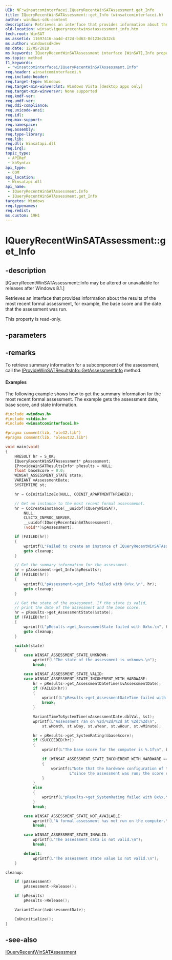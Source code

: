 ```yaml
---
UID: NF:winsatcominterfacei.IQueryRecentWinSATAssessment.get_Info
title: IQueryRecentWinSATAssessment::get_Info (winsatcominterfacei.h)
author: windows-sdk-content
description: Retrieves an interface that provides information about the results of the most recent formal assessment, for example, the base score and the date that the assessment was run.
old-location: winsat\iqueryrecentwinsatassessment_info.htm
tech.root: WinSAT
ms.assetid: 11697416-aa4d-4724-bd63-8d123e2b32cb
ms.author: windowssdkdev
ms.date: 12/05/2018
ms.keywords: IQueryRecentWinSATAssessment interface [WinSAT],Info property, IQueryRecentWinSATAssessment.Info, IQueryRecentWinSATAssessment.get_Info, IQueryRecentWinSATAssessment::Info, IQueryRecentWinSATAssessment::get_Info, Info property [WinSAT], Info property [WinSAT],IQueryRecentWinSATAssessment interface, get_Info, winsat.iqueryrecentwinsatassessment_info, winsatcominterfacei/IQueryRecentWinSATAssessment::Info, winsatcominterfacei/IQueryRecentWinSATAssessment::get_Info
ms.topic: method
f1_keywords: 
 - "winsatcominterfacei/IQueryRecentWinSATAssessment.Info"
req.header: winsatcominterfacei.h
req.include-header: 
req.target-type: Windows
req.target-min-winverclnt: Windows Vista [desktop apps only]
req.target-min-winversvr: None supported
req.kmdf-ver: 
req.umdf-ver: 
req.ddi-compliance: 
req.unicode-ansi: 
req.idl: 
req.max-support: 
req.namespace: 
req.assembly: 
req.type-library: 
req.lib: 
req.dll: Winsatapi.dll
req.irql: 
topic_type:
 - APIRef
 - kbSyntax
api_type:
 - COM
api_location:
 - Winsatapi.dll
api_name:
 - IQueryRecentWinSATAssessment.Info
 - IQueryRecentWinSATAssessment.get_Info
targetos: Windows
req.typenames: 
req.redist: 
ms.custom: 19H1
---
```


# IQueryRecentWinSATAssessment::get_Info


## -description


<p class="CCE_Message">[IQueryRecentWinSATAssessment::Info may be altered or unavailable for releases after Windows 8.1.]

Retrieves an interface that provides information about the results of the most recent formal assessment, for example, the base score and the date that the assessment was run.

This property is read-only.


## -parameters


## -remarks



To retrieve summary information for a subcomponent of the assessment, call the <a href="https://docs.microsoft.com/windows/desktop/api/winsatcominterfacei/nf-winsatcominterfacei-iprovidewinsatresultsinfo-getassessmentinfo">IProvideWinSATResultsInfo::GetAssessmentInfo</a> method.


#### Examples

The following example shows how to get the summary information for the most recent formal assessment.  The example gets the assessment date, base score, and state information.


```cpp
#include <windows.h>
#include <stdio.h>
#include <winsatcominterfacei.h>

#pragma comment(lib, "ole32.lib")
#pragma comment(lib, "oleaut32.lib")

void main(void)
{
    HRESULT hr = S_OK;
    IQueryRecentWinSATAssessment* pAssessment;
    IProvideWinSATResultsInfo* pResults = NULL;
    float baseScore = 0.0;
    WINSAT_ASSESSMENT_STATE state;
    VARIANT vAssessmentDate;
    SYSTEMTIME st;

    hr = CoInitializeEx(NULL, COINIT_APARTMENTTHREADED);

    // Get an instance to the most recent formal assessmenet.
    hr = CoCreateInstance(__uuidof(CQueryWinSAT),
        NULL,
        CLSCTX_INPROC_SERVER,
        __uuidof(IQueryRecentWinSATAssessment),
        (void**)&pAssessment);

    if (FAILED(hr))
    {
        wprintf(L"Failed to create an instance of IQueryRecentWinSATAssessment. Failed with 0x%x.\n", hr);
        goto cleanup;
    }

    // Get the summary information for the assessment.
    hr = pAssessment->get_Info(&pResults);
    if (FAILED(hr))
    {
        wprintf(L"pAssessment->get_Info failed with 0x%x.\n", hr);
        goto cleanup;
    }

    // Get the state of the assessment. If the state is valid,
    // print the date of the assessment and the base score.
    hr = pResults->get_AssessmentState(&state);
    if (FAILED(hr))
    {
        wprintf(L"pResults->get_AssessmentState failed with 0x%x.\n", hr);
        goto cleanup;
    }

    switch(state)
    {
        case WINSAT_ASSESSMENT_STATE_UNKNOWN:
            wprintf(L"The state of the assessment is unknown.\n");
            break;

        case WINSAT_ASSESSMENT_STATE_VALID:
        case WINSAT_ASSESSMENT_STATE_INCOHERENT_WITH_HARDWARE:
            hr = pResults->get_AssessmentDateTime(&vAssessmentDate);
            if (FAILED(hr))
            {
                wprintf(L"pResults->get_AssessmentDateTime failed with 0x%x.\n", hr);
                break;
            }

            VariantTimeToSystemTime(vAssessmentDate.dblVal, &st);
            wprintf(L"Assessment ran on %2d/%2d/%2d at %2d:%2d\n", 
                st.wMonth, st.wDay, st.wYear, st.wHour, st.wMinute);

            hr = pResults->get_SystemRating(&baseScore);
            if (SUCCEEDED(hr))
            {
                wprintf(L"The base score for the computer is %.1f\n", baseScore);

                if (WINSAT_ASSESSMENT_STATE_INCOHERENT_WITH_HARDWARE == state)
                {
                    wprintf(L"Note that the hardware configuration of the computer has changed\n"
                            L"since the assessment was run; the score reflects the prior configuration.");
                }
            }
            else
            {
                wprintf(L"pResults->get_SystemRating failed with 0x%x.\n", hr);
            }
            break;

        case WINSAT_ASSESSMENT_STATE_NOT_AVAILABLE:
            wprintf(L"A formal assessment has not run on the computer.\n");
            break;

        case WINSAT_ASSESSMENT_STATE_INVALID:
            wprintf(L"The assessment data is not valid.\n");
            break;

        default:
            wprintf(L"The assessment state value is not valid.\n");
    }

cleanup:

    if (pAssessment)
        pAssessment->Release();

    if (pResults)
        pResults->Release();

    VariantClear(&vAssessmentDate);

    CoUninitialize();
}

```





## -see-also




<a href="https://docs.microsoft.com/windows/desktop/api/winsatcominterfacei/nn-winsatcominterfacei-iqueryrecentwinsatassessment">IQueryRecentWinSATAssessment</a>
 

 


